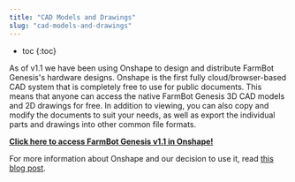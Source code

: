 ```yaml
---
title: "CAD Models and Drawings"
slug: "cad-models-and-drawings"
---
```


* toc
{:toc}

As of v1.1 we have been using Onshape to design and distribute FarmBot Genesis's hardware designs. Onshape is the first fully cloud/browser-based CAD system that is completely free to use for public documents. This means that anyone can access the native FarmBot Genesis 3D CAD models and 2D drawings for free. In addition to viewing, you can also copy and modify the documents to suit your needs, as well as export the individual parts and drawings into other common file formats.

**[Click here to access FarmBot Genesis v1.1 in Onshape!](https://cad.onshape.com/documents/6626b842adca229e69544ad1/v/f520199e28a453fca9c855ce/e/d2c6c72fede33a22f49f90df)**

For more information about Onshape and our decision to use it, read [this blog post](https://farmbot.io/2016/10/12/farmbot-meet-onshape/).
